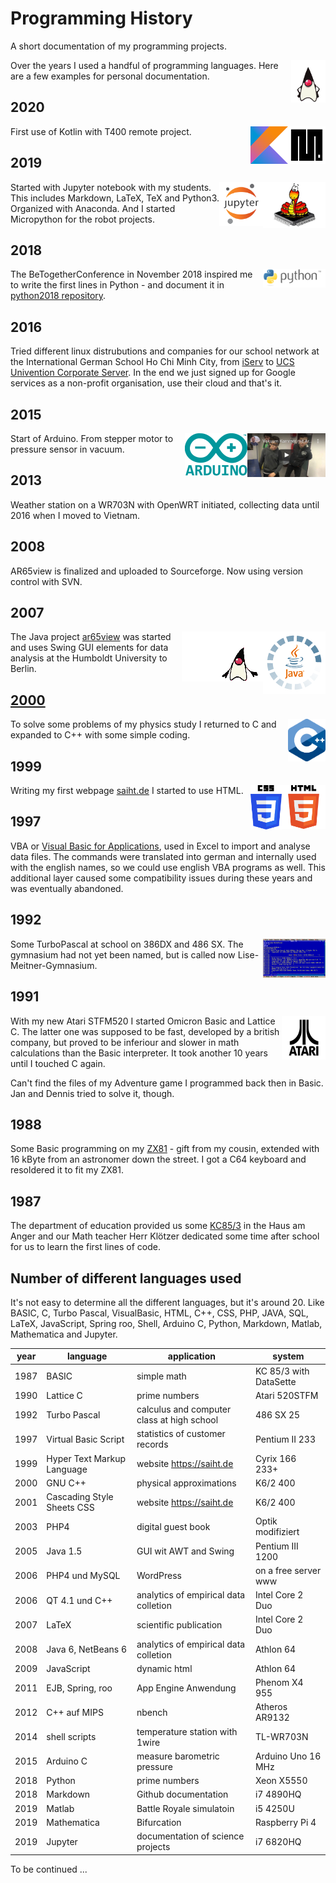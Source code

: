 # Programming History

A short documentation of my programming projects.

<img src="pic/duke.gif" align="right">

Over the years I used a handful of programming languages. Here are a few examples for personal documentation.

## 2020

<img src="pic/mlogo.jpg" align="right" width="60px"> <img src="pic/kotlin.svg" align="right" width="60px">

First use of Kotlin with T400 remote project.

## 2019

<img src="pic/micropython.jpg" align=right width="100px">
<img src="pic/jupyter.png" align="right" width="70px">

Started with Jupyter notebook with my students. This includes Markdown, LaTeX, TeX and Python3. Organized with Anaconda. And I started Micropython for the robot projects.

## 2018

<img src="pic/python.svg" align="right" width="100px">

The BeTogetherConference in November 2018 inspired me to write the first lines in Python - and document it in [python2018 repository](https://github.com/kreier/python2018).

## 2016

Tried different linux distrubutions and companies for our school network at the International German School Ho Chi Minh City, from [iServ](https://de.wikipedia.org/wiki/IServ) to [UCS Univention Corporate Server](https://en.wikipedia.org/wiki/Univention_Corporate_Server). In the end we just signed up for Google services as a non-profit organisation, use their cloud and that's it.

## 2015

<img src="pic/vacuum.jpg" align="right" height="70px">
<img src="pic/arduino.png" align="right" width="100px">

Start of Arduino. From stepper motor to pressure sensor in vacuum.

## 2013

Weather station on a WR703N with OpenWRT initiated, collecting data until 2016 when I moved to Vietnam.

## 2008

AR65view is finalized and uploaded to Sourceforge. Now using version control with SVN.

## 2007

<img src="pic/java.gif" align="right"> <img src="pic/duke2.gif" align="right">

The Java project [ar65view](https://github.com/kreier/ar65view) was started and uses Swing GUI elements for data analysis at the Humboldt University to Berlin.

## [2000](2000)

<img src="pic/cpp.svg" align="right" width="60px">

To solve some problems of my physics study I returned to C and expanded to C++ with some simple coding.

## 1999

<img src="pic/html5.svg" align="right" width="70px">
<img src="pic/css.svg" align="right" width="50px">

Writing my first webpage [saiht.de](http://saiht.de) I started to use HTML.

## 1997

VBA or [Visual Basic for Applications](https://en.wikipedia.org/wiki/Visual_Basic_for_Applications), used in Excel to import and analyse data files. The commands were translated into german and internally used with the english names, so we could use english VBA programs as well. This additional layer caused some compatibility issues during these years and was eventually abandoned.

## 1992

<img src="pic/turbopascal.png" align="right" width="100px">

Some TurboPascal at school on 386DX and 486 SX. The gymnasium had not yet been named, but is called now Lise-Meitner-Gymnasium.

## 1991

<img src="pic/atari.png" align="right" width="70px">

With my new Atari STFM520 I started Omicron Basic and Lattice C. The latter one was supposed to be fast, developed by a british company, but proved to be inferiour and slower in math calculations than the Basic interpreter. It took another 10 years until I touched C again.

Can't find the files of my Adventure game I programmed back then in Basic. Jan and Dennis tried to solve it, though.

## 1988

Some Basic programming on my [ZX81](https://en.wikipedia.org/wiki/ZX81) - gift from my cousin, extended with 16 kByte from an astronomer down the street. I got a C64 keyboard and resoldered it to fit my ZX81.

## 1987

The department of education provided us some [KC85/3](https://en.wikipedia.org/wiki/KC_85) in the Haus am Anger and our Math teacher Herr Klötzer dedicated some time after school for us to learn the first lines of code.

## Number of different languages used

It's not easy to determine all the different languages, but it's around 20. Like BASIC, C, Turbo Pascal, VisualBasic, HTML, C++, CSS, PHP, JAVA, SQL, LaTeX, JavaScript, Spring roo, Shell, Arduino C, Python, Markdown, Matlab, Mathematica and Jupyter. 

| year | language                   | application                                | system                 |
|------|----------------------------|--------------------------------------------|------------------------|
| 1987 | BASIC                      | simple math                                | KC 85/3 with DataSette |
| 1990 | Lattice C                  | prime numbers                              | Atari 520STFM          |
| 1992 | Turbo Pascal               | calculus and computer class at high school | 486 SX 25              |
| 1997 | Virtual Basic Script       | statistics of customer records             | Pentium II 233         |
| 1999 | Hyper Text Markup Language | website https://saiht.de                   | Cyrix 166 233+         |
| 2000 | GNU C++                    | physical approximations                    | K6/2 400               |
| 2001 | Cascading Style Sheets CSS | website https://saiht.de                   | K6/2 400               |
| 2003 | PHP4                       | digital guest book                         | Optik modifiziert      |
| 2005 | Java 1.5                   | GUI wit AWT and Swing                      | Pentium III 1200       |
| 2006 | PHP4 und MySQL             | WordPress                                  | on a free server www   |
| 2006 | QT 4.1 und C++             | analytics of empirical data colletion      | Intel Core 2 Duo       |
| 2007 | LaTeX                      | scientific publication                     | Intel Core 2 Duo       |
| 2008 | Java 6, NetBeans 6         | analytics of empirical data colletion      | Athlon 64              |
| 2009 | JavaScript                 | dynamic html                               | Athlon 64              |
| 2011 | EJB, Spring, roo           | App Engine Anwendung                       | Phenom X4 955          |
| 2012 | C++ auf MIPS               | nbench                                     | Atheros AR9132         |
| 2014 | shell scripts              | temperature station with 1wire             | TL-WR703N              |
| 2015 | Arduino C                  | measure barometric pressure                | Arduino Uno 16 MHz     |
| 2018 | Python                     | prime numbers                              | Xeon X5550             |
| 2018 | Markdown                   | Github documentation                       | i7 4890HQ              |
| 2019 | Matlab                     | Battle Royale simulatoin                   | i5 4250U               |
| 2019 | Mathematica                | Bifurcation                                | Raspberry Pi 4         |
| 2019 | Jupyter                    | documentation of science projects          | i7 6820HQ              |

To be continued ...
